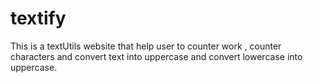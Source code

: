 # textify
This is a textUtils website that help user to counter work , counter characters and convert text into uppercase and convert lowercase into uppercase.
